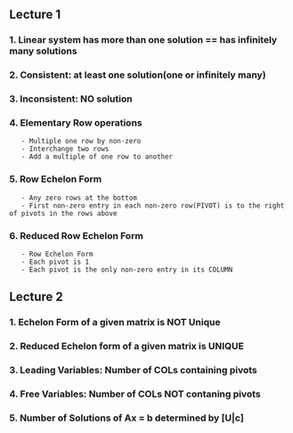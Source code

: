 ## Lecture 1
### 1. Linear system has more than one solution == has infinitely many solutions
### 2. Consistent: at least one solution(one or infinitely many)
### 3. Inconsistent: NO solution
### 4. Elementary Row operations
       - Multiple one row by non-zero
       - Interchange two rows
       - Add a multiple of one row to another
### 5. Row Echelon Form
       - Any zero rows at the bottom
       - First non-zero entry in each non-zero row(PIVOT) is to the right of pivots in the rows above
### 6. Reduced Row Echelon Form
       - Row Echelon Form
       - Each pivot is 1
       - Each pivot is the only non-zero entry in its COLUMN
       
## Lecture 2
### 1. Echelon Form of a given matrix is NOT Unique
### 2. Reduced Echelon form of a given matrix is UNIQUE
### 3. Leading Variables: Number of COLs containing pivots
### 4. Free Variables: Number of COLs NOT contaning pivots 
### 5. Number of Solutions of Ax = b determined by [U|c]

